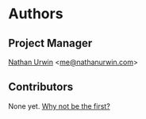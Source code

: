 # Authors

## Project Manager

[Nathan Urwin](https://github.com/NathanUrwin) &lt;me@nathanurwin.com&gt;

## Contributors

None yet. [Why not be the first?](CONTRIBUTING.md)

